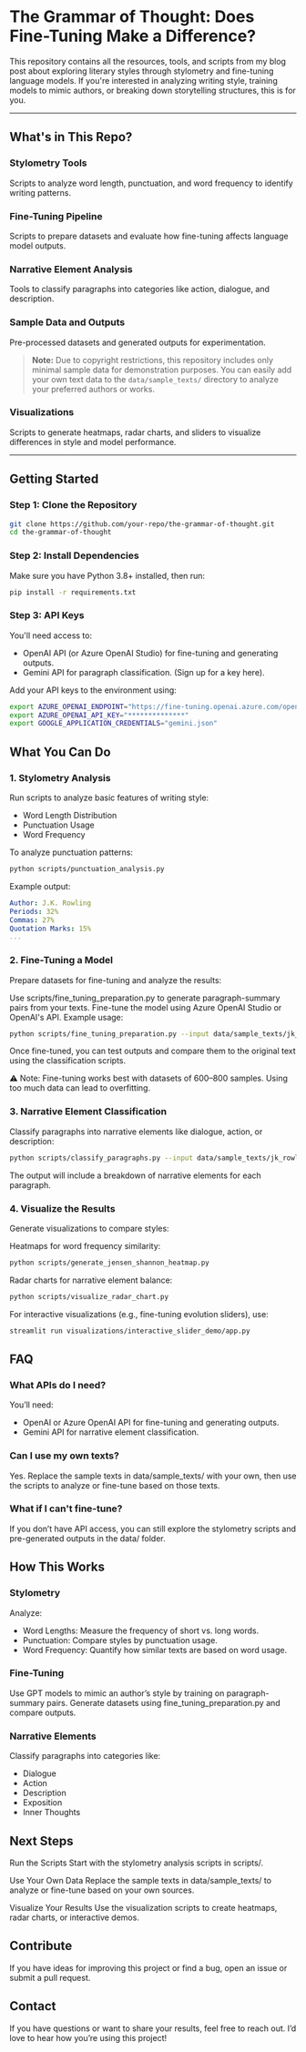 # **The Grammar of Thought: Does Fine-Tuning Make a Difference?**

This repository contains all the resources, tools, and scripts from my blog post about exploring literary styles through stylometry and fine-tuning language models. If you're interested in analyzing writing style, training models to mimic authors, or breaking down storytelling structures, this is for you.

---

## **What's in This Repo?**

### **Stylometry Tools**
Scripts to analyze word length, punctuation, and word frequency to identify writing patterns.

### **Fine-Tuning Pipeline**
Scripts to prepare datasets and evaluate how fine-tuning affects language model outputs.

### **Narrative Element Analysis**
Tools to classify paragraphs into categories like action, dialogue, and description.

### **Sample Data and Outputs**
Pre-processed datasets and generated outputs for experimentation.

> **Note:** Due to copyright restrictions, this repository includes only minimal sample data for demonstration purposes. You can easily add your own text data to the `data/sample_texts/` directory to analyze your preferred authors or works.

### **Visualizations**
Scripts to generate heatmaps, radar charts, and sliders to visualize differences in style and model performance.

---

## **Getting Started**

### **Step 1: Clone the Repository**
```bash
git clone https://github.com/your-repo/the-grammar-of-thought.git
cd the-grammar-of-thought
```

### **Step 2: Install Dependencies**
Make sure you have Python 3.8+ installed, then run:

```bash
pip install -r requirements.txt
```

### **Step 3: API Keys**
You'll need access to:
- OpenAI API (or Azure OpenAI Studio) for fine-tuning and generating outputs.
- Gemini API for paragraph classification. (Sign up for a key here).

Add your API keys to the environment using:

```bash
export AZURE_OPENAI_ENDPOINT="https://fine-tuning.openai.azure.com/openai/deployments/gpt-35-turbo/chat/completions?api-version=2024-08-01-preview"
export AZURE_OPENAI_API_KEY="**************"
export GOOGLE_APPLICATION_CREDENTIALS="gemini.json"
```

## **What You Can Do**

### **1. Stylometry Analysis**
Run scripts to analyze basic features of writing style:
- Word Length Distribution
- Punctuation Usage
- Word Frequency

To analyze punctuation patterns:
```bash
python scripts/punctuation_analysis.py
```

Example output:
```yaml
Author: J.K. Rowling
Periods: 32%
Commas: 27%
Quotation Marks: 15%
...
```

### **2. Fine-Tuning a Model**
Prepare datasets for fine-tuning and analyze the results:

Use scripts/fine_tuning_preparation.py to generate paragraph-summary pairs from your texts.
Fine-tune the model using Azure OpenAI Studio or OpenAI's API.
Example usage:

```bash
python scripts/fine_tuning_preparation.py --input data/sample_texts/jk_rowling_sample.txt --output data/fine_tuning/fine_tuning_dataset.json
```

Once fine-tuned, you can test outputs and compare them to the original text using the classification scripts.

⚠️ Note: Fine-tuning works best with datasets of 600–800 samples. Using too much data can lead to overfitting.

### **3. Narrative Element Classification**
Classify paragraphs into narrative elements like dialogue, action, or description:

```bash
python scripts/classify_paragraphs.py --input data/sample_texts/jk_rowling_sample.txt
```

The output will include a breakdown of narrative elements for each paragraph.

### **4. Visualize the Results**
Generate visualizations to compare styles:

Heatmaps for word frequency similarity:
```bash
python scripts/generate_jensen_shannon_heatmap.py
```

Radar charts for narrative element balance:
```bash
python scripts/visualize_radar_chart.py
```

For interactive visualizations (e.g., fine-tuning evolution sliders), use:

```bash
streamlit run visualizations/interactive_slider_demo/app.py
```

## **FAQ**

### **What APIs do I need?**
You’ll need:
- OpenAI or Azure OpenAI API for fine-tuning and generating outputs.
- Gemini API for narrative element classification.

### **Can I use my own texts?**
Yes. Replace the sample texts in data/sample_texts/ with your own, then use the scripts to analyze or fine-tune based on those texts.

### **What if I can't fine-tune?**
If you don’t have API access, you can still explore the stylometry scripts and pre-generated outputs in the data/ folder.

## **How This Works**

### **Stylometry**
Analyze:
- Word Lengths: Measure the frequency of short vs. long words.
- Punctuation: Compare styles by punctuation usage.
- Word Frequency: Quantify how similar texts are based on word usage.

### **Fine-Tuning**
Use GPT models to mimic an author’s style by training on paragraph-summary pairs. Generate datasets using fine_tuning_preparation.py and compare outputs.

### **Narrative Elements**
Classify paragraphs into categories like:
- Dialogue
- Action
- Description
- Exposition
- Inner Thoughts

## **Next Steps**
Run the Scripts
Start with the stylometry analysis scripts in scripts/.

Use Your Own Data
Replace the sample texts in data/sample_texts/ to analyze or fine-tune based on your own sources.

Visualize Your Results
Use the visualization scripts to create heatmaps, radar charts, or interactive demos.

## **Contribute**
If you have ideas for improving this project or find a bug, open an issue or submit a pull request.

## **Contact**
If you have questions or want to share your results, feel free to reach out. I’d love to hear how you’re using this project!